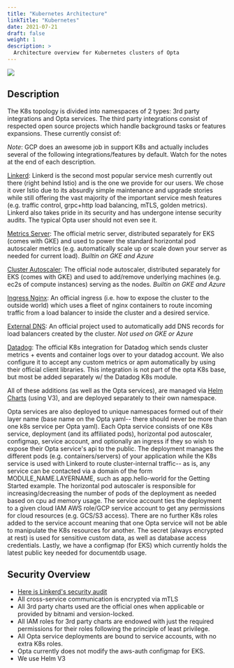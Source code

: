 ```yaml
---
title: "Kubernetes Architecture"
linkTitle: "Kubernetes"
date: 2021-07-21
draft: false
weight: 1
description: >
  Architecture overview for Kubernetes clusters of Opta
---
```


<a href="/images/opta_internal_kubernetes_architecture.png" target="_blank">
  <img src="/images/opta_internal_kubernetes_architecture.png" align="center"/>
</a>

## Description

The K8s topology is divided into namespaces of 2 types: 3rd party integrations and Opta services. The third party
integrations consist of respected open source projects which handle background tasks or features expansions. These
currently consist of:

_Note_: GCP does an awesome job in support K8s and actually includes several of the following integrations/features by
default. Watch for the notes at the end of each description.

[Linkerd](https://linkerd.io/): Linkerd is the second most popular service mesh currently out there (right behind
Istio) and is the one we provide for our users. We chose it over Istio due to its absurdly simple maintenance and
upgrade stories while still offering the vast majority of the important service mesh features (e.g. traffic control,
grpc+http load balancing, mTLS, golden metrics). Linkerd also takes pride in its security and has undergone intense
security audits. The typical Opta user should not even see it.

[Metrics Server](https://github.com/kubernetes-sigs/metrics-server): The official metric server, distributed separately
for EKS (comes with GKE) and used to power the standard horizontal pod autoscaler metrics (e.g. automatically scale up
or scale down your server as needed for current load). _Builtin on GKE and Azure_

[Cluster Autoscaler](https://github.com/kubernetes/autoscaler/tree/master/cluster-autoscaler): The official node
autoscaler, distributed separately for EKS (comes with GKE) and used to add/remove underlying machines (e.g. ec2s of
compute instances) serving as the nodes. _Builtin on GKE and Azure_

[Ingress Nginx](https://kubernetes.github.io/ingress-nginx/): An official ingress (i.e. how to expose the cluster to
the outside world) which uses a fleet of nginx containers to route incoming traffic from a load balancer to inside the
cluster and a desired service.

[External DNS](https://github.com/kubernetes-sigs/external-dns): An official project used to automatically add DNS
records for load balancers created by the cluster. _Not used on GKE or Azure_

[Datadog](https://github.com/DataDog/helm-charts/tree/master/charts/datadog): The official K8s integration for Datadog
which sends cluster metrics + events and container logs over to your datadog account. We also configure it to accept
any custom metrics or apm automatically by using their official client libraries. This integration is not part of the
opta K8s base, but most be added separately w/ the Datadog K8s module.

All of these additions (as well as the Opta services), are managed via [Helm Charts](https://helm.sh/) (using V3), and
are deployed separately to their own namespace.

Opta services are also deployed to unique namespaces formed out of their layer name (base name on the Opta yaml-- there
should never be more than one k8s service per Opta yaml). Each Opta service consists of one K8s service, deployment (and
its affiliated pods), horizontal pod autoscaler, configmap, service account, and optionally an ingress if they so wish
to expose their Opta service's api to the public. The deployment manages the different pods (e.g. containers/servers)
of your application while the K8s service is used with Linkerd to route cluster-internal traffic-- as is, any service
can be contacted via a domain of the form MODULE_NAME.LAYERNAME, such as app.hello-world for the Getting Started example. The horizontal pod
autoscaler is responsible for increasing/decreasing the number of pods of the deployment as needed based on cpu ad memory
usage. The service account ties the deployment to a given cloud IAM AWS role/GCP service account to get any permissions
for cloud resources (e.g. GCS/S3 access). There are no further K8s roles added to the service account meaning that
one Opta service will not be able to manipulate the K8s resources for another. The secret (always encrypted at rest) is
used for sensitive custom data, as well as database access credentials. Lastly, we have a configmap (for EKS) which
currently holds the latest public key needed for documentdb usage.

## Security Overview

- [Here is Linkerd's security audit](https://github.com/linkerd/linkerd2/blob/main/audits/2022/Linkerd%20-%20Final%20Report.pdf)
- All cross-service communication is encrypted via mTLS
- All 3rd party charts used are the official ones when applicable or provided by bitnami and version-locked.
- All IAM roles for 3rd party charts are endowed with just the required permissions for their roles following the
  principle of least privilege.
- All Opta service deployments are bound to service accounts, with no extra K8s roles.
- Opta currently does not modify the aws-auth configmap for EKS.
- We use Helm V3
